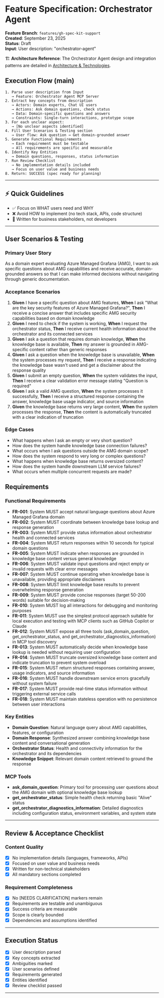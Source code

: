 # Feature Specification: Orchestrator Agent

**Feature Branch**: `features/gh-spec-kit-support`  
**Created**: September 23, 2025  
**Status**: Draft  
**Input**: User description: "orchestrator-agent"

🏗️ **Architecture Reference**: The Orchestrator Agent design and integration patterns are detailed in [Architecture & Technologies](../../architecture-technologies.md).

## Execution Flow (main)
```
1. Parse user description from Input
   → Feature: Orchestrator Agent MCP Server
2. Extract key concepts from description
   → Actors: Domain experts, Chat UI users
   → Actions: Ask domain questions, check status
   → Data: Domain-specific questions and answers
   → Constraints: Single-turn interactions, prototype scope
3. For each unclear aspect:
   → [No unclear aspects identified]
4. Fill User Scenarios & Testing section
   → User flow: Ask question → Get domain-grounded answer
5. Generate Functional Requirements
   → Each requirement must be testable
   → All requirements are specific and measurable
6. Identify Key Entities
   → Domain questions, responses, status information
7. Run Review Checklist
   → No implementation details included
   → Focus on user value and business needs
8. Return: SUCCESS (spec ready for planning)
```

---

## ⚡ Quick Guidelines
- ✅ Focus on WHAT users need and WHY
- ❌ Avoid HOW to implement (no tech stack, APIs, code structure)
- 👥 Written for business stakeholders, not developers

---

## User Scenarios & Testing

### Primary User Story
As a domain expert evaluating Azure Managed Grafana (AMG), I want to ask specific questions about AMG capabilities and receive accurate, domain-grounded answers so that I can make informed decisions without navigating through generic documentation.

### Acceptance Scenarios
1. **Given** I have a specific question about AMG features, **When** I ask "What are the key security features of Azure Managed Grafana?", **Then** I receive a concise answer that includes specific AMG security capabilities based on domain knowledge
2. **Given** I need to check if the system is working, **When** I request the orchestrator status, **Then** I receive current health information about the orchestrator and its connected services
3. **Given** I ask a question that requires domain knowledge, **When** the knowledge base is available, **Then** my answer is grounded in AMG-specific content rather than generic responses
4. **Given** I ask a question when the knowledge base is unavailable, **When** the system processes my request, **Then** I receive a response indicating the knowledge base wasn't used and get a disclaimer about the response quality
5. **Given** I submit an empty question, **When** the system validates the input, **Then** I receive a clear validation error message stating "Question is required"
6. **Given** I ask a valid AMG question, **When** the system processes it successfully, **Then** I receive a structured response containing the answer, knowledge base usage indicator, and source information
7. **Given** the knowledge base returns very large content, **When** the system processes the response, **Then** the content is automatically truncated with a clear indication of truncation

### Edge Cases
- What happens when I ask an empty or very short question?
- How does the system handle knowledge base connection failures?
- What occurs when I ask questions outside the AMG domain scope?
- How does the system respond to very long or complex questions?
- What happens when knowledge base returns oversized content?
- How does the system handle downstream LLM service failures?
- What occurs when multiple concurrent requests are made?

## Requirements

### Functional Requirements
- **FR-001**: System MUST accept natural language questions about Azure Managed Grafana domain
- **FR-002**: System MUST coordinate between knowledge base lookup and response generation
- **FR-003**: System MUST provide status information about orchestrator health and connected services
- **FR-004**: System MUST return responses within 10 seconds for typical domain questions
- **FR-005**: System MUST indicate when responses are grounded in knowledge base content versus general knowledge
- **FR-006**: System MUST validate input questions and reject empty or invalid requests with clear error messages
- **FR-007**: System MUST continue operating when knowledge base is unavailable, providing appropriate disclaimers
- **FR-008**: System MUST limit knowledge base results to prevent overwhelming response generation
- **FR-009**: System MUST provide concise responses (target 50-200 words) suitable for decision-making
- **FR-010**: System MUST log all interactions for debugging and monitoring purposes
- **FR-011**: System MUST use the simplest protocol approach suitable for local execution and testing with MCP clients such as GitHub Copilot or Claude
- **FR-012**: System MUST expose all three tools (ask_domain_question, get_orchestrator_status, and get_orchestrator_diagnostics_information) in MCP tool discovery
- **FR-013**: System MUST automatically decide when knowledge base lookup is needed without requiring user configuration
- **FR-014**: System MUST truncate oversized knowledge base content and indicate truncation to prevent system overload
- **FR-015**: System MUST return structured responses containing answer, usage indicators, and source information
- **FR-016**: System MUST handle downstream service errors gracefully without system failure
- **FR-017**: System MUST provide real-time status information without triggering external service calls
- **FR-018**: System MUST maintain stateless operation with no persistence between user interactions

### Key Entities
- **Domain Question**: Natural language query about AMG capabilities, features, or configuration
- **Domain Response**: Synthesized answer combining knowledge base content and conversational generation
- **Orchestrator Status**: Health and connectivity information for the orchestrator and its dependencies
- **Knowledge Snippet**: Relevant domain content retrieved to ground the response

### MCP Tools
- **ask_domain_question**: Primary tool for processing user questions about the AMG domain with optional knowledge base lookup
- **get_orchestrator_status**: Simple health check returning basic "Alive" status
- **get_orchestrator_diagnostics_information**: Detailed diagnostics including configuration status, environment variables, and system state

---

## Review & Acceptance Checklist

### Content Quality
- [x] No implementation details (languages, frameworks, APIs)
- [x] Focused on user value and business needs
- [x] Written for non-technical stakeholders
- [x] All mandatory sections completed

### Requirement Completeness
- [x] No [NEEDS CLARIFICATION] markers remain
- [x] Requirements are testable and unambiguous  
- [x] Success criteria are measurable
- [x] Scope is clearly bounded
- [x] Dependencies and assumptions identified

---

## Execution Status

- [x] User description parsed
- [x] Key concepts extracted
- [x] Ambiguities marked
- [x] User scenarios defined
- [x] Requirements generated
- [x] Entities identified
- [x] Review checklist passed

---